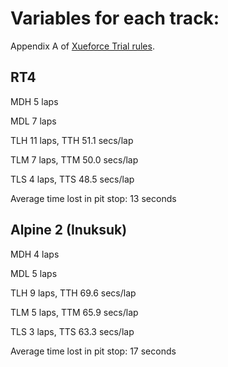 # Variables for each track:
Appendix A of [Xueforce Trial rules](xueforce_trials.md).

## RT4
MDH 5 laps

MDL 7 laps

TLH 11 laps, TTH 51.1 secs/lap

TLM 7 laps, TTM 50.0 secs/lap

TLS 4 laps, TTS 48.5 secs/lap

Average time lost in pit stop: 13 seconds

## Alpine 2 (Inuksuk)
MDH 4 laps

MDL 5 laps

TLH 9 laps, TTH 69.6 secs/lap

TLM 5 laps, TTM 65.9 secs/lap

TLS 3 laps, TTS 63.3 secs/lap

Average time lost in pit stop: 17 seconds
